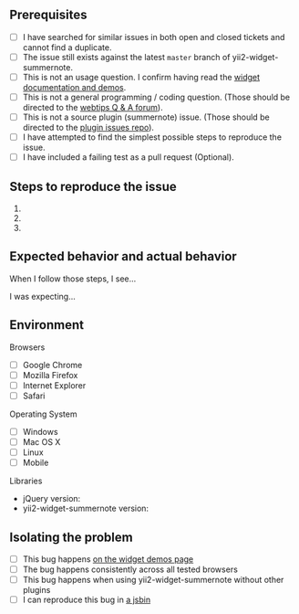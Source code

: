 ## Prerequisites

- [ ] I have searched for similar issues in both open and closed tickets and cannot find a duplicate.
- [ ] The issue still exists against the latest `master` branch of yii2-widget-summernote.
- [ ] This is not an usage question. I confirm having read the [widget documentation and demos](http://demos.krajee.com/widget-details/summernote).
- [ ] This is not a general programming / coding question. (Those should be directed to the [webtips Q & A forum](http://webtips.krajee.com/questions)).
- [ ] This is not a source plugin (summernote) issue. (Those should be directed to the [plugin issues repo](https://github.com/summernote/summernote/search?q=&type=Issues)).
- [ ] I have attempted to find the simplest possible steps to reproduce the issue.
- [ ] I have included a failing test as a pull request (Optional).

## Steps to reproduce the issue

1.
2.
3.

## Expected behavior and actual behavior

When I follow those steps, I see...

I was expecting...

## Environment

Browsers

- [ ] Google Chrome
- [ ] Mozilla Firefox
- [ ] Internet Explorer
- [ ] Safari

Operating System

- [ ] Windows
- [ ] Mac OS X
- [ ] Linux
- [ ] Mobile

Libraries

- jQuery version:
- yii2-widget-summernote version:

## Isolating the problem

- [ ] This bug happens [on the widget demos page](http://demos.krajee.com/widget-details/summernote)
- [ ] The bug happens consistently across all tested browsers
- [ ] This bug happens when using yii2-widget-summernote without other plugins
- [ ] I can reproduce this bug in [a jsbin](https://jsbin.com/)